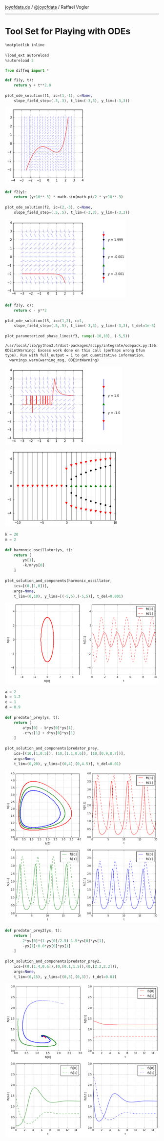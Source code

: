 [joyofdata.de](http://blog.joyofdata.de) / [@joyofdata](https://www.twitter.com/joyofdata) / Raffael Vogler

---
# Tool Set for Playing with ODEs

```python
%matplotlib inline

%load_ext autoreload
%autoreload 2

from diffeq import *
```


```python
def f1(y, t):
    return y + t**2.0

plot_ode_solution(f1, ic=(1,-1), c=None,
    slope_field_step=(.3,.3), t_lim=(-3,3), y_lim=(-3,3))
```


![png](pics/output_1_0.png)



```python
def f2(y):
    return (y+10**-3) * math.sin(math.pi/2 * y+10**-3)

plot_ode_solution(f2, ic=(2,-3), c=None,
    slope_field_step=(.5,.5), t_lim=(-3,3), y_lim=(-3,3))
```


![png](pics/output_2_0.png)



```python
def f3(y, c):
    return c - y**2

plot_ode_solution(f3, ic=(1,2), c=1,
    slope_field_step=(.5,.5), t_lim=(-3,3), y_lim=(-3,3), t_del=1e-3)

plot_parameterized_phase_lines(f3, range(-10,10), (-5,5))
```

    /usr/local/lib/python3.4/dist-packages/scipy/integrate/odepack.py:156: ODEintWarning: Excess work done on this call (perhaps wrong Dfun type). Run with full_output = 1 to get quantitative information.
      warnings.warn(warning_msg, ODEintWarning)



![png](pics/output_3_1.png)



![png](pics/output_3_2.png)



```python
k = 20
m = 2

def harmonic_oscillator(ys, t):
    return [
        ys[1],
        -k/m*ys[0]
    ]

plot_solution_and_components(harmonic_oscillator, 
    ics=[(0,[1,0])], 
    args=None, 
    t_lim=(0,10), y_lims=[(-5,5),(-5,5)], t_del=0.001)
```


![png](pics/output_4_0.png)



```python
a = 2
b = 1.2
c = 1
d = 0.9

def predator_prey(ys, t):
    return [
        a*ys[0] - b*ys[0]*ys[1],
        -c*ys[1] + d*ys[0]*ys[1]
    ]

plot_solution_and_components(predator_prey, 
    ics=[(10,[1,0.5]), (10,[1.1,0.6]), (10,[0.9,0.7])], 
    args=None, 
    t_lim=(0,20), y_lims=[(0,4),(0,4.5)], t_del=0.01)
```


![png](pics/output_5_0.png)



```python
def predator_prey2(ys, t):
    return [
        2*ys[0]*(1-ys[0]/2.5)-1.5*ys[0]*ys[1],
        -ys[1]+0.8*ys[0]*ys[1]
    ]

plot_solution_and_components(predator_prey2, 
    ics=[(0,[1.4,0.6]),(0,[0.1,1.5]),(0,[2.2,2.2])], 
    args=None, 
    t_lim=(0,15), y_lims=[(0,3),(0,3)], t_del=0.01)
```


![png](pics/output_6_0.png)


